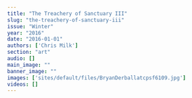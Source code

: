 ```yaml
---
title: "The Treachery of Sanctuary III"
slug: "the-treachery-of-sanctuary-iii"
issue: "Winter"
year: "2016"
date: "2016-01-01"
authors: ['Chris Milk']
section: "art"
audio: []
main_image: ""
banner_image: ""
images: ['sites/default/files/BryanDerballatcpsf6109.jpg']
videos: []
---
```

